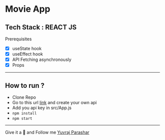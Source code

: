 # Movie App
Tech Stack : REACT JS
---
Prerequisites
- [x] useState hook
- [x] useEffect hook
- [x] API Fetching asynchronously
- [x] Props

---

## How to run ?
- Clone Repo
- Go to this url [link](https://www.omdbapi.com/apikey.aspx) and create your own api
- Add you api key in src/App.js
- ```npm install```
- ```npm start```

---

Give it a 🌟 and Follow me [Yuvraj Parashar](https://github.com/yvrjprshr)